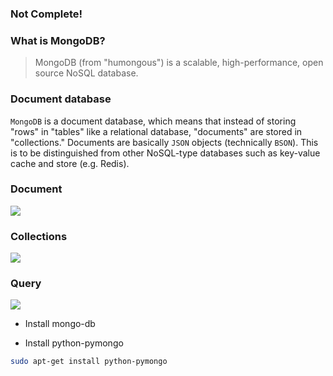 ### Not Complete!

### What is MongoDB?

> MongoDB (from "humongous") is a scalable, high-performance, open source NoSQL database.

### Document database

`MongoDB` is a document database, which means that instead of storing "rows" in "tables" like a relational database, "documents" are stored in "collections."  Documents are basically `JSON` objects (technically `BSON`). This is to be distinguished from other NoSQL-type databases such as key-value cache and store (e.g. Redis).


### Document

![](http://docs.mongodb.org/manual/_images/crud-annotated-document.png)

### Collections

![](http://docs.mongodb.org/manual/_images/crud-annotated-collection.png)

### Query

![](http://docs.mongodb.org/manual/_images/crud-query-stages.png)


- Install mongo-db

- Install python-pymongo

```bash
sudo apt-get install python-pymongo
```

